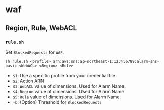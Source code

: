 # waf

## Region, Rule, WebACL

### `rule.sh`
Set `BlockedRequests` for `WAF`.
```
sh rule.sh <profile> arn:aws:sns:ap-northeast-1:123456789:alarm-sns-basic <WebACL> <Region> <Rule>
```
-   `$1`: Use a specific profile from your credential file.
-   `$2`: Action ARN
-   `$3`: `WebACL` value of dimensions. Used for Alarm Name.
-   `$4`: `Region` value of dimensions. Used for Alarm Name.
-   `$5`: `Rule` value of dimensions. Used for Alarm Name.
-   `-b`: (Option) Threshold for `BlockedRequests`
